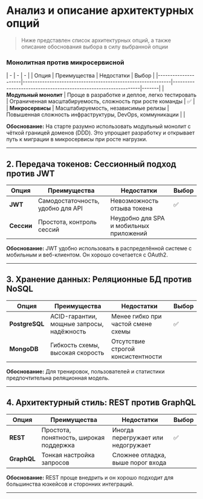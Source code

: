 # Анализ и описание архитектурных опций 

> Ниже представлен список архитектурных опций, а также описание обоснования выбора в силу выбранной опции

### Mонолитная против микросервисной
| - | - | - |
| Опция               | Преимущества                                                | Недостатки                                                    | Выбор |
|---------------------|-------------------------------------------------------------|----------------------------------------------------------------|-------|
| **Модульный монолит** | Проще в разработке и деплое, легко тестировать              | Ограниченная масштабируемость, сложность при росте команды     | ✅    |
| **Микросервисы**     | Масштабируемость, независимые релизы                        | Повышенная сложность инфраструктуры, DevOps, коммуникации       |       |

**Обоснование:** На старте разумно использовать модульный монолит с чёткой границей доменов (DDD). Это упрощает разработку и открывает путь к миграции в микросервисы при росте нагрузки.

---

## 2. Передача токенов: Сессионный подход против JWT

| Опция     | Преимущества                            | Недостатки                              | Выбор |
|-----------|-----------------------------------------|-----------------------------------------|-------|
| **JWT**   | Самодостаточность, удобно для API       | Невозможность отзыва токена             | ✅    |
| **Сессии**| Простота, контроль сессий               | Неудобно для SPA и мобильных приложений |       |

**Обоснование:** JWT удобно использовать в распределённой системе с мобильным и веб-клиентом. Он хорошо сочетается с OAuth2.

---

## 3. Хранение данных: Реляционные БД против NoSQL

| Опция         | Преимущества                                 | Недостатки                            | Выбор |
|---------------|----------------------------------------------|----------------------------------------|-------|
| **PostgreSQL**| ACID-гарантии, мощные запросы, надёжность    | Менее гибко при частой смене схемы     | ✅    |
| **MongoDB**   | Гибкость схемы, высокая скорость             | Отсутствие строгой консистентности     |       |

**Обоснование:** Для тренировок, пользователей и статистики предпочтительна реляционная модель.

---

## 4. Архитектурный стиль: REST против GraphQL

| Опция      | Преимущества                              | Недостатки                           | Выбор |
|------------|-------------------------------------------|--------------------------------------|-------|
| **REST**   | Простота, понятность, широкая поддержка   | Иногда перегружает или недогружает  | ✅    |
| **GraphQL**| Тонкая настройка запросов                 | Сложнее отладка, выше порог входа    |       |

**Обоснование:** REST проще внедрить и он хорошо подходит для большинства юзкейсов и сторонних интеграций.

---
